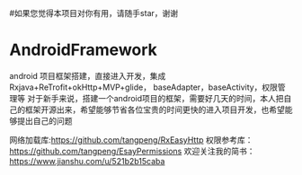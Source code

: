 
#如果您觉得本项目对你有用，请随手star，谢谢

# AndroidFramework
android 项目框架搭建，直接进入开发，集成Rxjava+ReTrofit+okHttp+MVP+glide， baseAdapter，baseActivity，权限管理等
对于新手来说，搭建一个android项目的框架，需要好几天的时间，本人把自己的框架开源出来，希望能够节省各位宝贵的时间更快的进入项目开发，也希望能够提出自己的问题

网络加载库:https://github.com/tangpeng/RxEasyHttp
权限参考库：https://github.com/tangpeng/EsayPermissions
欢迎关注我的简书：https://www.jianshu.com/u/521b2b15caba
